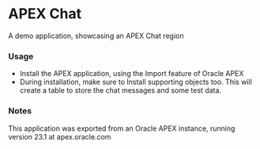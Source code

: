 # APEX Chat
A demo application, showcasing an APEX Chat region

### Usage
- Install the APEX application, using the Import feature of Oracle APEX
- During installation, make sure to Install supporting objects too. This will create a table to store the chat messages and some test data.

### Notes
This application was exported from an Oracle APEX instance, running version 23.1 at apex.oracle.com
